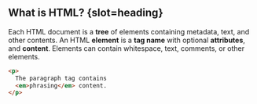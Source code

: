 ## What is HTML? {slot=heading}

Each HTML document is a **tree** of elements containing metadata, text, and 
other contents. An HTML **element** is a **tag name** with optional 
**attributes**, and **content**. Elements can contain whitespace, text, 
comments, or other elements.

```html
<p>
  The paragraph tag contains
  <em>phrasing</em> content.
</p>
```
